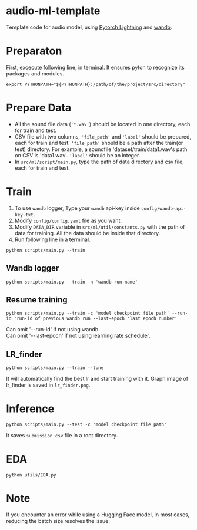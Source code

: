 # audio-ml-template

Template code for audio model, using [Pytorch Lightning](https://github.com/Lightning-AI/lightning) and [wandb](https://github.com/wandb/wandb).

# Preparaton
First, excecute following line, in terminal. It ensures pyton to recognize its packages and modules.
```
export PYTHONPATH="${PYTHONPATH}:/path/of/the/project/src/directory"
```


# Prepare Data
* All the sound file data (`'*.wav'`) should be located in one directory, each for train and test. 
* CSV file with two columns, `'file_path'` and `'label'` should be prepared, each for train and test. `'file_path'` should be a path after the train(or test) directory. For example, a soundfile 'dataset/train/data1.wav's path on CSV is 'data1.wav'. `'label'` should be an integer.
* In `src/ml/script/main.py`, type the path of data directory and csv file, each for train and test.


# Train
1. To use `wandb` logger, Type your `wandb` api-key inside `config/wandb-api-key.txt`.
2. Modify `config/config.yaml` file as you want.
3. Modify `DATA_DIR` variable in `src/ml/util/constants.py` with the path of data for training. All the data should be inside that directory.
4. Run following line in a terminal.
```
python scripts/main.py --train
```

## Wandb logger 
```
python scripts/main.py --train -n 'wandb-run-name'
```

## Resume training
```
python scripts/main.py --train -c 'model checkpoint file path' --run-id 'run-id of previous wandb run --last-epoch 'last epoch number'
```
Can omit '--run-id' if not using wandb. 
<br>Can omit '--last-epoch' if not using learning rate scheduler.
<br>
## LR_finder
```
python scripts/main.py --train --tune
```
It will automatically find the best lr and start training with it. Graph image of lr_finder is saved in `lr_finder.png`.

# Inference
```
python scripts/main.py --test -c 'model checkpoint file path'
```
It saves `submission.csv` file in a root directory.

# EDA
```
python utils/EDA.py
```


# Note
If you encounter an error while using a Hugging Face model, in most cases, reducing the batch size resolves the issue.
